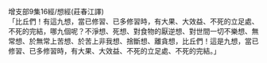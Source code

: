 增支部9集16經/想經(莊春江譯)  
「比丘們！有這九想，當已修習、已多修習時，有大果、大效益、不死的立足處、不死的完結，哪九個呢？不淨想、死想、對食物的厭逆想、對世間一切不樂想、無常想、於無常上苦想、於苦上非我想、捨斷想、離貪想，比丘們！這是九想，當已修習、已多修習時，有大果、大效益、不死的立足處、不死的完結。」  
  
  

